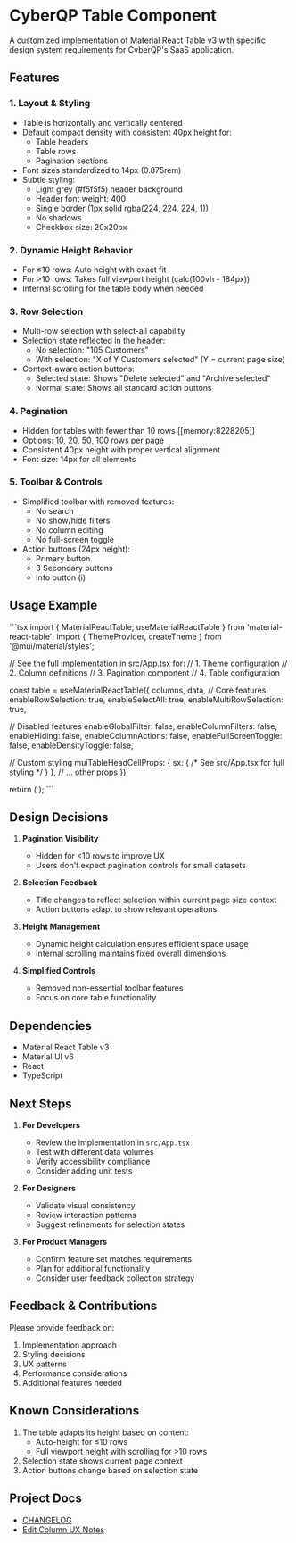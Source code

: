 # CyberQP Table Component

A customized implementation of Material React Table v3 with specific design system requirements for CyberQP's SaaS application.

## Features

### 1. Layout & Styling
- Table is horizontally and vertically centered
- Default compact density with consistent 40px height for:
  - Table headers
  - Table rows
  - Pagination sections
- Font sizes standardized to 14px (0.875rem)
- Subtle styling:
  - Light grey (#f5f5f5) header background
  - Header font weight: 400
  - Single border (1px solid rgba(224, 224, 224, 1))
  - No shadows
  - Checkbox size: 20x20px

### 2. Dynamic Height Behavior
- For ≤10 rows: Auto height with exact fit
- For >10 rows: Takes full viewport height (calc(100vh - 184px))
- Internal scrolling for the table body when needed

### 3. Row Selection
- Multi-row selection with select-all capability
- Selection state reflected in the header:
  - No selection: "105 Customers"
  - With selection: "X of Y Customers selected" (Y = current page size)
- Context-aware action buttons:
  - Selected state: Shows "Delete selected" and "Archive selected"
  - Normal state: Shows all standard action buttons

### 4. Pagination
- Hidden for tables with fewer than 10 rows [[memory:8228205]]
- Options: 10, 20, 50, 100 rows per page
- Consistent 40px height with proper vertical alignment
- Font size: 14px for all elements

### 5. Toolbar & Controls
- Simplified toolbar with removed features:
  - No search
  - No show/hide filters
  - No column editing
  - No full-screen toggle
- Action buttons (24px height):
  - Primary button
  - 3 Secondary buttons
  - Info button (i)

## Usage Example

\`\`\`tsx
import { MaterialReactTable, useMaterialReactTable } from 'material-react-table';
import { ThemeProvider, createTheme } from '@mui/material/styles';

// See the full implementation in src/App.tsx for:
// 1. Theme configuration
// 2. Column definitions
// 3. Pagination component
// 4. Table configuration

const table = useMaterialReactTable({
  columns,
  data,
  // Core features
  enableRowSelection: true,
  enableSelectAll: true,
  enableMultiRowSelection: true,
  
  // Disabled features
  enableGlobalFilter: false,
  enableColumnFilters: false,
  enableHiding: false,
  enableColumnActions: false,
  enableFullScreenToggle: false,
  enableDensityToggle: false,

  // Custom styling
  muiTableHeadCellProps: {
    sx: { /* See src/App.tsx for full styling */ }
  },
  // ... other props
});

return (
  <ThemeProvider theme={theme}>
    <MaterialReactTable table={table} />
  </ThemeProvider>
);
\`\`\`

## Design Decisions

1. **Pagination Visibility**
   - Hidden for <10 rows to improve UX
   - Users don't expect pagination controls for small datasets

2. **Selection Feedback**
   - Title changes to reflect selection within current page size context
   - Action buttons adapt to show relevant operations

3. **Height Management**
   - Dynamic height calculation ensures efficient space usage
   - Internal scrolling maintains fixed overall dimensions

4. **Simplified Controls**
   - Removed non-essential toolbar features
   - Focus on core table functionality

## Dependencies

- Material React Table v3
- Material UI v6
- React
- TypeScript

## Next Steps

1. **For Developers**
   - Review the implementation in `src/App.tsx`
   - Test with different data volumes
   - Verify accessibility compliance
   - Consider adding unit tests

2. **For Designers**
   - Validate visual consistency
   - Review interaction patterns
   - Suggest refinements for selection states

3. **For Product Managers**
   - Confirm feature set matches requirements
   - Plan for additional functionality
   - Consider user feedback collection strategy

## Feedback & Contributions

Please provide feedback on:
1. Implementation approach
2. Styling decisions
3. UX patterns
4. Performance considerations
5. Additional features needed

## Known Considerations

1. The table adapts its height based on content:
   - Auto-height for ≤10 rows
   - Full viewport height with scrolling for >10 rows
2. Selection state shows current page context
3. Action buttons change based on selection state

## Project Docs

- [CHANGELOG](./CHANGELOG.md)
- [Edit Column UX Notes](./UX_NOTES.md)